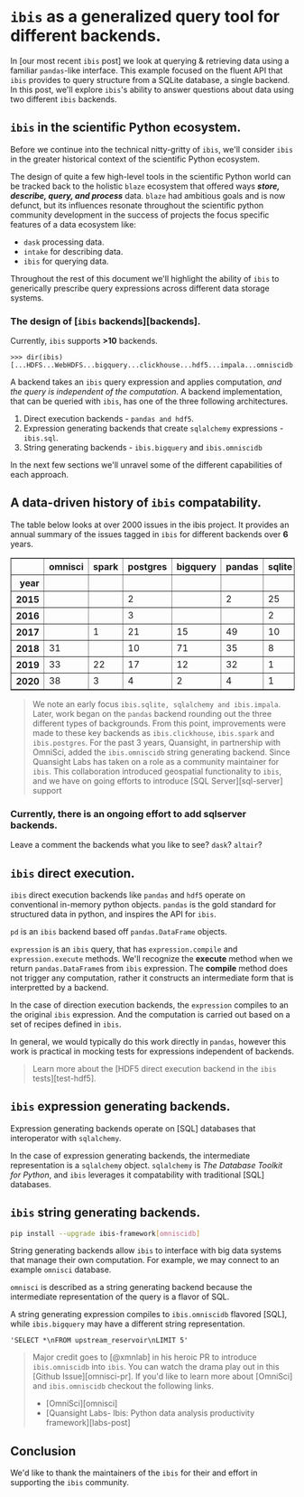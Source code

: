 <!-- END_TEASER -->

<!--    

 
-->

# `ibis` as a generalized query tool for different backends.

In [our most recent `ibis` post] we look at querying & retrieving data using a familiar `pandas`-like interface.
This example focused on the fluent API that `ibis` provides to query structure from a SQLite database, a single backend.
In this post, we'll explore `ibis`'s ability to answer questions about data using two different `ibis` backends.

## `ibis` in the scientific Python ecosystem.

Before we continue into the technical nitty-gritty of `ibis`, we'll consider `ibis` in the greater historical context of the scientific Python ecosystem.

The design of quite a few high-level tools in the scientific Python world can be tracked back to the holistic `blaze` ecosystem that offered ways _**store, describe, query, and process**_ data.
`blaze` had ambitious goals and is now defunct, but its influences resonate throughout
the scientific python community development in the success of projects the focus specific features of a data ecosystem like:

* `dask` processing data.
* `intake` for describing data.
* `ibis` for querying data.

Throughout the rest of this document we'll highlight the ability of `ibis` to generically prescribe
query expressions across different data storage systems.

### The design of [`ibis` backends][backends].

Currently, `ibis` supports __>10__ backends.
    
    >>> dir(ibis)
    [...HDFS...WebHDFS...bigquery...clickhouse...hdf5...impala...omniscidb...pandas...pyspark...spark...sql...sqlite...]
    
A backend takes an `ibis` query expression and applies computation, _and the query is independent of the computation_.
A backend implementation, that can be queried with `ibis`, has one of the three following architectures.

1. Direct execution backends - `pandas and hdf5`. 
2. Expression generating backends that create `sqlalchemy` expressions - `ibis.sql`.
3. String generating backends - `ibis.bigquery` and `ibis.omniscidb`

In the next few sections we'll unravel some of the different capabilities of each approach.


## A data-driven history of `ibis` compatability.

The table below looks at over 2000 issues in the ibis project.
It provides an annual summary of the issues tagged in `ibis`
for different backends over __6__ years.




<div>
<style scoped>
    .dataframe tbody tr th:only-of-type {
        vertical-align: middle;
    }

    .dataframe tbody tr th {
        vertical-align: top;
    }

    .dataframe thead th {
        text-align: right;
    }
</style>
<table border="1" class="dataframe">
  <thead>
    <tr style="text-align: right;">
      <th></th>
      <th>omnisci</th>
      <th>spark</th>
      <th>postgres</th>
      <th>bigquery</th>
      <th>pandas</th>
      <th>sqlite</th>
      <th>impala</th>
      <th>kudu</th>
      <th>geospatial</th>
      <th>clickhouse</th>
      <th>mysql</th>
      <th>sqlalchemy</th>
    </tr>
    <tr>
      <th>year</th>
      <th></th>
      <th></th>
      <th></th>
      <th></th>
      <th></th>
      <th></th>
      <th></th>
      <th></th>
      <th></th>
      <th></th>
      <th></th>
      <th></th>
    </tr>
  </thead>
  <tbody>
    <tr>
      <th>2015</th>
      <td></td>
      <td></td>
      <td>2</td>
      <td></td>
      <td>2</td>
      <td>25</td>
      <td>52</td>
      <td></td>
      <td></td>
      <td></td>
      <td></td>
      <td>17</td>
    </tr>
    <tr>
      <th>2016</th>
      <td></td>
      <td></td>
      <td>3</td>
      <td></td>
      <td></td>
      <td>2</td>
      <td>4</td>
      <td></td>
      <td></td>
      <td></td>
      <td></td>
      <td>3</td>
    </tr>
    <tr>
      <th>2017</th>
      <td></td>
      <td>1</td>
      <td>21</td>
      <td>15</td>
      <td>49</td>
      <td>10</td>
      <td>15</td>
      <td></td>
      <td></td>
      <td>8</td>
      <td></td>
      <td>10</td>
    </tr>
    <tr>
      <th>2018</th>
      <td>31</td>
      <td></td>
      <td>10</td>
      <td>71</td>
      <td>35</td>
      <td>8</td>
      <td>17</td>
      <td></td>
      <td></td>
      <td>9</td>
      <td>2</td>
      <td>2</td>
    </tr>
    <tr>
      <th>2019</th>
      <td>33</td>
      <td>22</td>
      <td>17</td>
      <td>12</td>
      <td>32</td>
      <td>1</td>
      <td>4</td>
      <td></td>
      <td>7</td>
      <td>1</td>
      <td>2</td>
      <td>5</td>
    </tr>
    <tr>
      <th>2020</th>
      <td>38</td>
      <td>3</td>
      <td>4</td>
      <td>2</td>
      <td>4</td>
      <td>1</td>
      <td>2</td>
      <td>1</td>
      <td>3</td>
      <td>4</td>
      <td>4</td>
      <td></td>
    </tr>
  </tbody>
</table>
</div>


> We note an early focus `ibis.sqlite, sqlalchemy and ibis.impala`. 
Later, work began on the `pandas` backend rounding out the three different types of backgrounds.
From this point, improvements were made to these key backends as `ibis.clickhouse`, `ibis.spark` and `ibis.postgres`. 
For the past 3 years, Quansight, in partnership with OmniSci, added the `ibis.omniscidb`
string generating backend. Since Quansight Labs has taken on a role as a community maintainer 
for `ibis`. This collaboration introduced geospatial functionality to `ibis`, and we 
have on going efforts to introduce [SQL Server][sql-server] support

### Currently, there is an ongoing effort to add sqlserver backends. 

Leave a comment the backends what you like to see? `dask`? `altair`?

## `ibis` direct execution.

`ibis` direct execution backends like `pandas` and `hdf5` operate on conventional in-memory python objects.
`pandas` is the gold standard for structured data in python, and inspires the API for `ibis`.

`pd` is an `ibis` backend based off `pandas.DataFrame` objects.

`expression` is an `ibis` query, that has `expression.compile` and `expression.execute` methods.
We'll recognize the __execute__ method when we return `pandas.DataFrame`s from `ibis` expression.
The __compile__ method does not trigger any computation, rather it constructs an intermediate form
that is interpretted by a backend.

In the case of direction execution backends, the `expression` compiles to an the original `ibis` 
expression.  And the computation is carried out based on a set of recipes defined in `ibis`.

In general, we would typically do this work directly in `pandas`, however this work is
practical in mocking tests for expressions independent of backends.

> Learn more about the [HDF5 direct execution backend in the `ibis` tests][test-hdf5].

## `ibis` expression generating backends.

Expression generating backends operate on [SQL] databases that interoperator with `sqlalchemy`.

    
In the case of expression generating backends, the intermediate representation is a `sqlalchemy` object.
`sqlalchemy` is _The Database Toolkit for Python_, and `ibis` leverages it compatability
with traditional [SQL] databases.
    


## `ibis` string generating backends.

```bash
pip install --upgrade ibis-framework[omniscidb]
```

String generating backends allow `ibis` to interface with big data systems that manage 
their own computation. For example, we may connect to an example `omnisci` database.
    

    
`omnisci` is described as a string generating backend because the intermediate representation of the
query is a flavor of SQL.

    
A string generating expression compiles to `ibis.omniscidb` flavored [SQL], while `ibis.bigquery` may have a different string representation.




    'SELECT *\nFROM upstream_reservoir\nLIMIT 5'



> Major credit goes to [@xmnlab] in his heroic PR to introduce `ibis.omniscidb` into `ibis`. You can watch
the drama play out in this [Github Issue][omnisci-pr]. If you'd like to learn more about [OmniSci] and
`ibis.omniscidb` checkout the following links.
> * [OmniSci][omnisci]
> * [Quansight Labs- Ibis: Python data analysis productivity framework][labs-post]

## Conclusion

We'd like to thank the maintainers of the `ibis` for
their and effort in supporting the `ibis` community.

<!--

    [NbConvertApp] WARNING | pattern 'pythonic-queries-in-ibis.ipynb' matched no files
    This application is used to convert notebook files (*.ipynb) to various other
    formats.
    
    WARNING: THE COMMANDLINE INTERFACE MAY CHANGE IN FUTURE RELEASES.
    
    Options
    -------
    
    Arguments that take values are actually convenience aliases to full
    Configurables, whose aliases are listed on the help line. For more information
    on full configurables, see '--help-all'.
    
    --debug
        set log level to logging.DEBUG (maximize logging output)
    --generate-config
        generate default config file
    -y
        Answer yes to any questions instead of prompting.
    --execute
        Execute the notebook prior to export.
    --allow-errors
        Continue notebook execution even if one of the cells throws an error and include the error message in the cell output (the default behaviour is to abort conversion). This flag is only relevant if '--execute' was specified, too.
    --stdin
        read a single notebook file from stdin. Write the resulting notebook with default basename 'notebook.*'
    --stdout
        Write notebook output to stdout instead of files.
    --inplace
        Run nbconvert in place, overwriting the existing notebook (only 
        relevant when converting to notebook format)
    --clear-output
        Clear output of current file and save in place, 
        overwriting the existing notebook.
    --no-prompt
        Exclude input and output prompts from converted document.
    --no-input
        Exclude input cells and output prompts from converted document. 
        This mode is ideal for generating code-free reports.
    --log-level=<Enum> (Application.log_level)
        Default: 30
        Choices: (0, 10, 20, 30, 40, 50, 'DEBUG', 'INFO', 'WARN', 'ERROR', 'CRITICAL')
        Set the log level by value or name.
    --config=<Unicode> (JupyterApp.config_file)
        Default: ''
        Full path of a config file.
    --to=<Unicode> (NbConvertApp.export_format)
        Default: 'html'
        The export format to be used, either one of the built-in formats
        ['asciidoc', 'custom', 'html', 'latex', 'markdown', 'notebook', 'pdf',
        'python', 'rst', 'script', 'slides'] or a dotted object name that represents
        the import path for an `Exporter` class
    --template=<Unicode> (TemplateExporter.template_file)
        Default: ''
        Name of the template file to use
    --writer=<DottedObjectName> (NbConvertApp.writer_class)
        Default: 'FilesWriter'
        Writer class used to write the  results of the conversion
    --post=<DottedOrNone> (NbConvertApp.postprocessor_class)
        Default: ''
        PostProcessor class used to write the results of the conversion
    --output=<Unicode> (NbConvertApp.output_base)
        Default: ''
        overwrite base name use for output files. can only be used when converting
        one notebook at a time.
    --output-dir=<Unicode> (FilesWriter.build_directory)
        Default: ''
        Directory to write output(s) to. Defaults to output to the directory of each
        notebook. To recover previous default behaviour (outputting to the current
        working directory) use . as the flag value.
    --reveal-prefix=<Unicode> (SlidesExporter.reveal_url_prefix)
        Default: ''
        The URL prefix for reveal.js (version 3.x). This defaults to the reveal CDN,
        but can be any url pointing to a copy  of reveal.js.
        For speaker notes to work, this must be a relative path to a local  copy of
        reveal.js: e.g., "reveal.js".
        If a relative path is given, it must be a subdirectory of the current
        directory (from which the server is run).
        See the usage documentation
        (https://nbconvert.readthedocs.io/en/latest/usage.html#reveal-js-html-
        slideshow) for more details.
    --nbformat=<Enum> (NotebookExporter.nbformat_version)
        Default: 4
        Choices: [1, 2, 3, 4]
        The nbformat version to write. Use this to downgrade notebooks.
    
    To see all available configurables, use `--help-all`
    
    Examples
    --------
    
        The simplest way to use nbconvert is
        
        > jupyter nbconvert mynotebook.ipynb
        
        which will convert mynotebook.ipynb to the default format (probably HTML).
        
        You can specify the export format with `--to`.
        Options include ['asciidoc', 'custom', 'html', 'latex', 'markdown', 'notebook', 'pdf', 'python', 'rst', 'script', 'slides'].
        
        > jupyter nbconvert --to latex mynotebook.ipynb
        
        Both HTML and LaTeX support multiple output templates. LaTeX includes
        'base', 'article' and 'report'.  HTML includes 'basic' and 'full'. You
        can specify the flavor of the format used.
        
        > jupyter nbconvert --to html --template basic mynotebook.ipynb
        
        You can also pipe the output to stdout, rather than a file
        
        > jupyter nbconvert mynotebook.ipynb --stdout
        
        PDF is generated via latex
        
        > jupyter nbconvert mynotebook.ipynb --to pdf
        
        You can get (and serve) a Reveal.js-powered slideshow
        
        > jupyter nbconvert myslides.ipynb --to slides --post serve
        
        Multiple notebooks can be given at the command line in a couple of 
        different ways:
        
        > jupyter nbconvert notebook*.ipynb
        > jupyter nbconvert notebook1.ipynb notebook2.ipynb
        
        or you can specify the notebooks list in a config file, containing::
        
            c.NbConvertApp.notebooks = ["my_notebook.ipynb"]
        
        > jupyter nbconvert --config mycfg.py
    


-->
